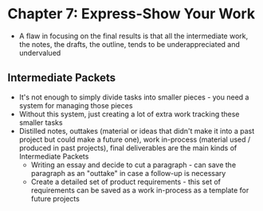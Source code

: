 # Chapter 7: Express-Show Your Work

* A flaw in focusing on the final results is that all the intermediate work, the notes, the drafts, the outline, tends to be underappreciated and undervalued

## Intermediate Packets

* It's not enough to simply divide tasks into smaller pieces - you need a system for managing those pieces
* Without this system, just creating a lot of extra work tracking these smaller tasks
* Distilled notes, outtakes (material or ideas that didn't make it into a past project but could make a future one), work in-process (material used / produced in past projects), final deliverables are the main kinds of Intermediate Packets
  * Writing an essay and decide to cut a paragraph - can save the paragraph as an "outtake" in case a follow-up is necessary
  * Create a detailed set of product requirements - this set of requirements can be saved as a work in-process as a template for future projects
